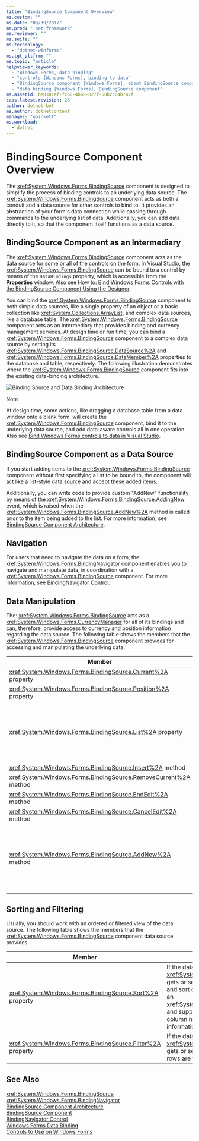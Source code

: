 ```yaml
---
title: "BindingSource Component Overview"
ms.custom: ""
ms.date: "03/30/2017"
ms.prod: ".net-framework"
ms.reviewer: ""
ms.suite: ""
ms.technology: 
  - "dotnet-winforms"
ms.tgt_pltfrm: ""
ms.topic: "article"
helpviewer_keywords: 
  - "Windows Forms, data binding"
  - "controls [Windows Forms], binding to data"
  - "BindingSource component [Windows Forms], about BindingSource component"
  - "data binding [Windows Forms], BindingSource component"
ms.assetid: be838caf-fcb0-4b68-827f-58b2c04b747f
caps.latest.revision: 26
author: dotnet-bot
ms.author: dotnetcontent
manager: "wpickett"
ms.workload: 
  - dotnet
---
```

# BindingSource Component Overview
The <xref:System.Windows.Forms.BindingSource> component is designed to simplify the process of binding controls to an underlying data source. The <xref:System.Windows.Forms.BindingSource> component acts as both a conduit and a data source for other controls to bind to. It provides an abstraction of your form's data connection while passing through commands to the underlying list of data. Additionally, you can add data directly to it, so that the component itself functions as a data source.  
  
## BindingSource Component as an Intermediary  
 The <xref:System.Windows.Forms.BindingSource> component acts as the data source for some or all of the controls on the form. In Visual Studio, the <xref:System.Windows.Forms.BindingSource> can be bound to a control by means of the `DataBindings` property, which is accessible from the **Properties** window. Also see [How to: Bind Windows Forms Controls with the BindingSource Component Using the Designer](../../../../docs/framework/winforms/controls/bind-wf-controls-with-the-bindingsource.md).  
  
 You can bind the <xref:System.Windows.Forms.BindingSource> component to both simple data sources, like a single property of an object or a basic collection like <xref:System.Collections.ArrayList>, and complex data sources, like a database table. The <xref:System.Windows.Forms.BindingSource> component acts as an intermediary that provides binding and currency management services. At design time or run time, you can bind a <xref:System.Windows.Forms.BindingSource> component to a complex data source by setting its <xref:System.Windows.Forms.BindingSource.DataSource%2A> and <xref:System.Windows.Forms.BindingSource.DataMember%2A> properties to the database and table, respectively. The following illustration demonstrates where the <xref:System.Windows.Forms.BindingSource> component fits into the existing data-binding architecture.  
  
 ![Binding Source and Data Binding Architecture](../../../../docs/framework/winforms/controls/media/net-bindsrcdatabindarch.gif "NET_BindSrcDataBindArch")  
  
> [!NOTE]
>  At design time, some actions, like dragging a database table from a data window onto a blank form, will create the <xref:System.Windows.Forms.BindingSource> component, bind it to the underlying data source, and add data-aware controls all in one operation. Also see [Bind Windows Forms controls to data in Visual Studio](/visualstudio/data-tools/bind-windows-forms-controls-to-data-in-visual-studio).  
  
## BindingSource Component as a Data Source  
 If you start adding items to the <xref:System.Windows.Forms.BindingSource> component without first specifying a list to be bound to, the component will act like a list-style data source and accept these added items.  
  
 Additionally, you can write code to provide custom "AddNew" functionality by means of the <xref:System.Windows.Forms.BindingSource.AddingNew> event, which is raised when the <xref:System.Windows.Forms.BindingSource.AddNew%2A> method is called prior to the item being added to the list. For more information, see [BindingSource Component Architecture](../../../../docs/framework/winforms/controls/bindingsource-component-architecture.md).  
  
## Navigation  
 For users that need to navigate the data on a form, the <xref:System.Windows.Forms.BindingNavigator> component enables you to navigate and manipulate data, in coordination with a <xref:System.Windows.Forms.BindingSource> component. For more information, see [BindingNavigator Control](../../../../docs/framework/winforms/controls/bindingnavigator-control-windows-forms.md).  
  
## Data Manipulation  
 The: <xref:System.Windows.Forms.BindingSource> acts as a <xref:System.Windows.Forms.CurrencyManager> for all of its bindings and can, therefore, provide access to currency and position information regarding the data source. The following table shows the members that the <xref:System.Windows.Forms.BindingSource> component provides for accessing and manipulating the underlying data.  
  
|Member|Description|  
|------------|-----------------|  
|<xref:System.Windows.Forms.BindingSource.Current%2A> property|Gets the current item of the data source.|  
|<xref:System.Windows.Forms.BindingSource.Position%2A> property|Gets or sets the current position in the underlying list.|  
|<xref:System.Windows.Forms.BindingSource.List%2A> property|Gets the list that is the evaluation of the <xref:System.Windows.Forms.BindingSource.DataSource%2A> and <xref:System.Windows.Forms.BindingSource.DataMember%2A> evaluation. If <xref:System.Windows.Forms.BindingSource.DataMember%2A> is not set, returns the list specified by <xref:System.Windows.Forms.BindingSource.DataSource%2A>.|  
|<xref:System.Windows.Forms.BindingSource.Insert%2A> method|Inserts an item in the list at the specified index.|  
|<xref:System.Windows.Forms.BindingSource.RemoveCurrent%2A> method|Removes the current item from the list.|  
|<xref:System.Windows.Forms.BindingSource.EndEdit%2A> method|Applies pending changes to the underlying data source.|  
|<xref:System.Windows.Forms.BindingSource.CancelEdit%2A> method|Cancels the current edit operation.|  
|<xref:System.Windows.Forms.BindingSource.AddNew%2A> method|Adds a new item to the underlying list. If the data source implements <xref:System.ComponentModel.IBindingList> and returns an item from the <xref:System.Windows.Forms.BindingSource.AddingNew> event, adds this item. Otherwise, the request is passed to the list's <xref:System.ComponentModel.IBindingList.AddNew%2A> method. If the underlying list is not an <xref:System.ComponentModel.IBindingList>, the item is automatically created through its public default constructor.|  
  
## Sorting and Filtering  
 Usually, you should work with an ordered or filtered view of the data source. The following table shows the members that the <xref:System.Windows.Forms.BindingSource> component data source provides.  
  
|Member|Description|  
|------------|-----------------|  
|<xref:System.Windows.Forms.BindingSource.Sort%2A> property|If the data source is an <xref:System.ComponentModel.IBindingList>, gets or sets a column name used for sorting and sort order information. If the data source is an <xref:System.ComponentModel.IBindingListView> and supports advanced sorting, gets multiple column names used for sorting and sort order information|  
|<xref:System.Windows.Forms.BindingSource.Filter%2A> property|If the data source is an <xref:System.ComponentModel.IBindingListView>, gets or sets the expression used to filter which rows are viewed.|  
  
## See Also  
 <xref:System.Windows.Forms.BindingSource>  
 <xref:System.Windows.Forms.BindingNavigator>  
 [BindingSource Component Architecture](../../../../docs/framework/winforms/controls/bindingsource-component-architecture.md)  
 [BindingSource Component](../../../../docs/framework/winforms/controls/bindingsource-component.md)  
 [BindingNavigator Control](../../../../docs/framework/winforms/controls/bindingnavigator-control-windows-forms.md)  
 [Windows Forms Data Binding](../../../../docs/framework/winforms/windows-forms-data-binding.md)  
 [Controls to Use on Windows Forms](../../../../docs/framework/winforms/controls/controls-to-use-on-windows-forms.md)
